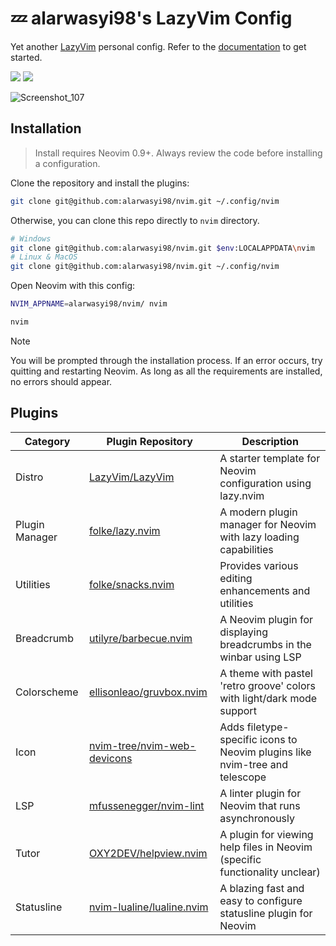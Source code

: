 # 💤 alarwasyi98's LazyVim Config

Yet another [LazyVim](https://github.com/LazyVim/LazyVim) personal config.
Refer to the [documentation](https://lazyvim.github.io/installation) to get started.

<a href="https://dotfyle.com/alarwasyi98/nvim"><img src="https://dotfyle.com/alarwasyi98/nvim/badges/plugins?style=for-the-badge" /></a>
<a href="https://dotfyle.com/alarwasyi98/nvim"><img src="https://dotfyle.com/alarwasyi98/nvim/badges/plugin-manager?style=for-the-badge" /></a>

![Screenshot_107](https://github.com/user-attachments/assets/016a0903-e8d1-405d-ad13-a3dc09c2c339)

## Installation

> Install requires Neovim 0.9+. Always review the code before installing a configuration.

Clone the repository and install the plugins:

```sh
git clone git@github.com:alarwasyi98/nvim.git ~/.config/nvim
```

Otherwise, you can clone this repo directly to `nvim` directory.

```sh
# Windows
git clone git@github.com:alarwasyi98/nvim.git $env:LOCALAPPDATA\nvim
# Linux & MacOS
git clone git@github.com:alarwasyi98/nvim.git ~/.config/nvim
```
Open Neovim with this config:

```sh
NVIM_APPNAME=alarwasyi98/nvim/ nvim
```

```sh
nvim
```

> [!note]
> You will be prompted through the installation process. If an error occurs, try quitting and restarting Neovim. As long as all the requirements are installed, no errors should appear.

## Plugins

| Category       | Plugin Repository                                                             | Description                                                                 |
| -------------- | ----------------------------------------------------------------------------- | --------------------------------------------------------------------------- |
| Distro         | [LazyVim/LazyVim](https://lazyvim.org)                                        | A starter template for Neovim configuration using lazy.nvim                 |
| Plugin Manager | [folke/lazy.nvim](https://github.com/folke/lazy.nvim)                         | A modern plugin manager for Neovim with lazy loading capabilities           |
| Utilities      | [folke/snacks.nvim](https://github.com/folke/snacks.nvim)                     | Provides various editing enhancements and utilities                         |
| Breadcrumb     | [utilyre/barbecue.nvim](https://github.com/utilyre/barbecue.nvim)             | A Neovim plugin for displaying breadcrumbs in the winbar using LSP          |
| Colorscheme    | [ellisonleao/gruvbox.nvim](https://github.com/ellisonleao/gruvbox.nvim)       | A theme with pastel 'retro groove' colors with light/dark mode support      |
| Icon           | [nvim-tree/nvim-web-devicons](https://github.com/nvim-tree/nvim-web-devicons) | Adds filetype-specific icons to Neovim plugins like nvim-tree and telescope |
| LSP            | [mfussenegger/nvim-lint](https://github.com/mfussenegger/nvim-lint)           | A linter plugin for Neovim that runs asynchronously                         |
| Tutor          | [OXY2DEV/helpview.nvim](https://github.com/OXY2DEV/helpview.nvim)             | A plugin for viewing help files in Neovim (specific functionality unclear)  |
| Statusline     | [nvim-lualine/lualine.nvim](https://github.com/nvim-lualine/lualine.nvim)     | A blazing fast and easy to configure statusline plugin for Neovim           |
